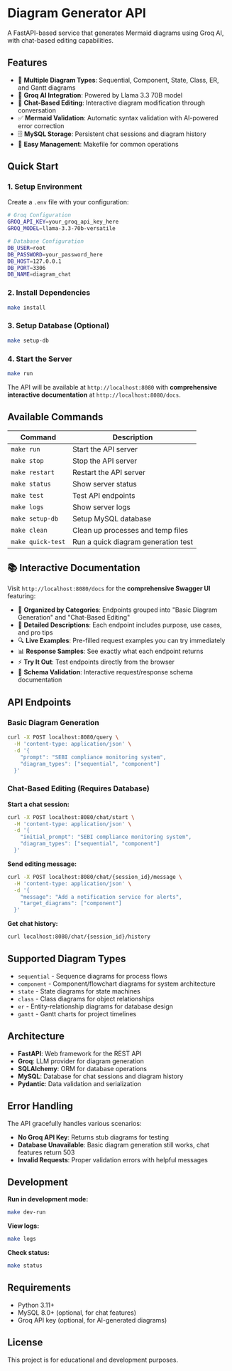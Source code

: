 # Diagram Generator API

A FastAPI-based service that generates Mermaid diagrams using Groq AI, with chat-based editing capabilities.

## Features

- 🎨 **Multiple Diagram Types**: Sequential, Component, State, Class, ER, and Gantt diagrams
- 🤖 **Groq AI Integration**: Powered by Llama 3.3 70B model
- 💬 **Chat-Based Editing**: Interactive diagram modification through conversation
- ✅ **Mermaid Validation**: Automatic syntax validation with AI-powered error correction
- 🗄️ **MySQL Storage**: Persistent chat sessions and diagram history
- 🚀 **Easy Management**: Makefile for common operations

## Quick Start

### 1. Setup Environment

Create a `.env` file with your configuration:

```bash
# Groq Configuration
GROQ_API_KEY=your_groq_api_key_here
GROQ_MODEL=llama-3.3-70b-versatile

# Database Configuration
DB_USER=root
DB_PASSWORD=your_password_here
DB_HOST=127.0.0.1
DB_PORT=3306
DB_NAME=diagram_chat
```

### 2. Install Dependencies

```bash
make install
```

### 3. Setup Database (Optional)

```bash
make setup-db
```

### 4. Start the Server

```bash
make run
```

The API will be available at `http://localhost:8080` with **comprehensive interactive documentation** at `http://localhost:8080/docs`.

## Available Commands

| Command | Description |
|---------|-------------|
| `make run` | Start the API server |
| `make stop` | Stop the API server |
| `make restart` | Restart the API server |
| `make status` | Show server status |
| `make test` | Test API endpoints |
| `make logs` | Show server logs |
| `make setup-db` | Setup MySQL database |
| `make clean` | Clean up processes and temp files |
| `make quick-test` | Run a quick diagram generation test |

## 📚 Interactive Documentation

Visit `http://localhost:8080/docs` for the **comprehensive Swagger UI** featuring:

- 🎯 **Organized by Categories**: Endpoints grouped into "Basic Diagram Generation" and "Chat-Based Editing"
- 📝 **Detailed Descriptions**: Each endpoint includes purpose, use cases, and pro tips
- 🔍 **Live Examples**: Pre-filled request examples you can try immediately
- 📊 **Response Samples**: See exactly what each endpoint returns
- ⚡ **Try It Out**: Test endpoints directly from the browser
- 🔧 **Schema Validation**: Interactive request/response schema documentation

## API Endpoints

### Basic Diagram Generation

```bash
curl -X POST localhost:8080/query \
  -H 'content-type: application/json' \
  -d '{
    "prompt": "SEBI compliance monitoring system",
    "diagram_types": ["sequential", "component"]
  }'
```

### Chat-Based Editing (Requires Database)

**Start a chat session:**
```bash
curl -X POST localhost:8080/chat/start \
  -H 'content-type: application/json' \
  -d '{
    "initial_prompt": "SEBI compliance monitoring system",
    "diagram_types": ["sequential", "component"]
  }'
```

**Send editing message:**
```bash
curl -X POST localhost:8080/chat/{session_id}/message \
  -H 'content-type: application/json' \
  -d '{
    "message": "Add a notification service for alerts",
    "target_diagrams": ["component"]
  }'
```

**Get chat history:**
```bash
curl localhost:8080/chat/{session_id}/history
```

## Supported Diagram Types

- `sequential` - Sequence diagrams for process flows
- `component` - Component/flowchart diagrams for system architecture
- `state` - State diagrams for state machines
- `class` - Class diagrams for object relationships
- `er` - Entity-relationship diagrams for database design
- `gantt` - Gantt charts for project timelines

## Architecture

- **FastAPI**: Web framework for the REST API
- **Groq**: LLM provider for diagram generation
- **SQLAlchemy**: ORM for database operations
- **MySQL**: Database for chat sessions and diagram history
- **Pydantic**: Data validation and serialization

## Error Handling

The API gracefully handles various scenarios:
- **No Groq API Key**: Returns stub diagrams for testing
- **Database Unavailable**: Basic diagram generation still works, chat features return 503
- **Invalid Requests**: Proper validation errors with helpful messages

## Development

**Run in development mode:**
```bash
make dev-run
```

**View logs:**
```bash
make logs
```

**Check status:**
```bash
make status
```

## Requirements

- Python 3.11+
- MySQL 8.0+ (optional, for chat features)
- Groq API key (optional, for AI-generated diagrams)

## License

This project is for educational and development purposes.
